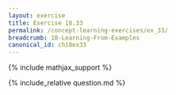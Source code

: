 ```yaml
---
layout: exercise
title: Exercise 18.33
permalink: /concept-learning-exercises/ex_33/
breadcrumb: 18-Learning-From-Examples
canonical_id: ch18ex33
---
```


{% include mathjax_support %}
<div id="hiddden">{% include_relative question.md %}</div>